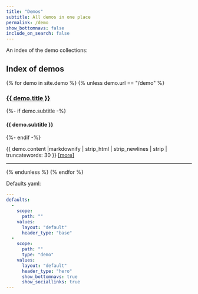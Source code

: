 ```yaml
---
title: "Demos"
subtitle: All demos in one place
permalink: /demo
show_bottomnavs: false
include_on_search: false
---
```


An index of the demo collections:

## Index of demos
{% for demo in  site.demo %}
{% unless demo.url == "/demo" %}
<article class="my-2">
  <div class="row">
    <div class="col">
      <h3 class="chulapa-links-hover-only"><a href="{{ demo.url | absolute_url | remove: ".html" }}">{{ demo.title }}</a></h3 >
      {%- if demo.subtitle -%}
      <h4>{{ demo.subtitle }}</h4>
      {%- endif -%}
    </div>
    <div class="col-4 col-md-3">
      <div class="rounded-lg chulapa-overlay-img" style="background-image: url('{{ demo.header_img | absolute_url }}')" ></div>
    </div>
  </div>
  <div class="row mt-2">
    <div class="col">
      <p>{{ demo.content |markdownify | strip_html | strip_newlines | strip |  truncatewords: 30 }}
<a href="{{ demo.url | absolute_url | remove: ".html"  }}">[more]</a></p>
    </div>
  </div>
  <hr class="bg-chulapa">
</article>
{% endunless %}
{% endfor %}

Defaults yaml:

```yaml
---
defaults:
  -
    scope:
      path: ""
    values:
      layout: "default"
      header_type: "base"
  -
    scope:
      path: ""
      type: "demo"
    values:
      layout: "default"
      header_type: "hero"
      show_bottomnavs: true
      show_sociallinks: true
---
```
